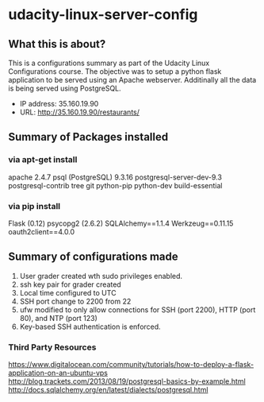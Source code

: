 # udacity-linux-server-config

What this is about?
-------------------

This is a configurations summary as part of the Udacity Linux Configurations course. The objective was to setup a python flask application to be served using an Apache webserver. Additinally all the data is being served using PostgreSQL.

* IP address: 35.160.19.90
* URL: http://35.160.19.90/restaurants/


## Summary of Packages installed


### via apt-get install
apache 2.4.7
psql (PostgreSQL) 9.3.16
postgresql-server-dev-9.3
postgresql-contrib
tree
git
python-pip
python-dev
build-essential


### via pip install
Flask (0.12)
psycopg2 (2.6.2)
SQLAlchemy==1.1.4
Werkzeug==0.11.15
oauth2client==4.0.0


## Summary of configurations made
1. User grader created wth sudo privileges enabled.
2. ssh key pair for grader created
3. Local time configured to UTC
4. SSH port change to 2200 from 22
5. ufw modified to only allow connections for SSH (port 2200), HTTP (port 80), and NTP (port 123)
6. Key-based SSH authentication is enforced.


### Third Party Resources
https://www.digitalocean.com/community/tutorials/how-to-deploy-a-flask-application-on-an-ubuntu-vps
http://blog.trackets.com/2013/08/19/postgresql-basics-by-example.html
http://docs.sqlalchemy.org/en/latest/dialects/postgresql.html

